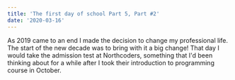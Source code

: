 ```yaml
---
title: 'The first day of school Part 5, Part #2'
date: '2020-03-16'
---
```


As 2019 came to an end I made the decision to change my professional life. The start of the new decade was to bring with it a big change! That day I would take the admission test at Northcoders, something that I'd been thinking about for a while after I took their introduction to programming course in October.